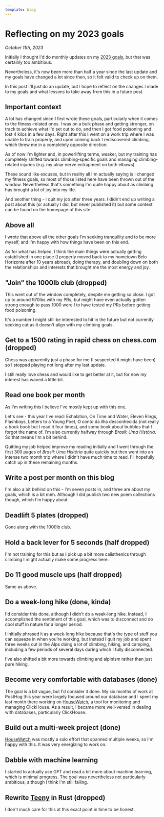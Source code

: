 ```yaml
---
template: blog
---
```


# Reflecting on my 2023 goals

_October 11th, 2023_

  
Initially I thought I'd do monthly updates on my [2023 goals](/blog/goals-for-2023), but that was certainly too ambitious.

Nevertheless, it's now been more than half a year since the last update and my goals have changed a lot since then, so it felt valid to check up on them.

In this post I'll just do an update, but I hope to reflect on the changes I made to my goals and what lessons to take away from this in a future post.

## Important context

A lot has changed since I first wrote these goals, particularly when it comes to the fitness-related ones. I was on a bulk phase and getting stronger, on track to achieve what I'd set out to do, and then I got food poisoning and lost 4 kilos in a few days. Right after this I went on a work trip where I was unable to train properly, and upon coming back I rediscovered climbing, which threw me in a completely opposite direction.

As of now I'm lighter and, in powerlifting terms, weaker, but my training has completely shifted towards climbing-specific goals and managing climbing-related injuries (e.g. my ulnar nerve entrapment on both elbows).

These sound like excuses, but in reality all I'm actually saying is I changed my fitness goals, so most of those listed here have been thrown out of the window. Nevertheless that's something I'm quite happy about as climbing has brought a lot of joy into my life.

And another thing - I quit my job after three years. I didn't end up writing a post about this (or actually I did, but never published it) but some context can be found on the homepage of this site.

## Above all

I wrote that above all the other goals I'm seeking tranquility and to be more myself, and I'm happy with how things have been on this end.

As for what has helped, I think the main things were actually getting established in one place (I properly moved back to my hometown Belo Horizonte after 10 years abroad), doing therapy, and doubling down on both the relationships and interests that brought me the most energy and joy.

## "Join" the 1000lb club (dropped)

This went out of the window completely, despite me getting so close. I got up to around 970lbs with my PRs, but might have even actually gotten strong enough to pass 1000 were I to have tested my PRs before getting food poisoning.

It's a number I might still be interested to hit in the future but not currently seeking out as it doesn't align with my climbing goals.

## Get to a 1500 rating in rapid chess on chess.com (dropped)

Chess was apparently just a phase for me (I suspected it might have been) so I stopped playing not long after my last update. 

I still really love chess and would like to get better at it, but for now my interest has waned a little bit.

## Read one book per month

As I'm writing this I believe I've mostly kept up with this one. 

Let's see - this year I've read: Exhalation, On Time and Water, Eleven Rings, Flashboys, Letters to a Young Poet, O conto da ilha desconhecida (not really a book book but I read it four times), and some book about bubbles that I forgot the name of. I'm also currently halfway through _Brasil: Uma História_. So that means I'm a bit behind.

Quitting my job helped improve my reading initially and I went through the first 300 pages of _Brasil: Uma História_ quite quickly but then went into an intense two month trip where I didn't have much time to read. I'll hopefully catch up in these remaining months.


## Write a post per month on this blog

I'm also a bit behind on this - I'm seven posts in, and three are about my goals, which is a bit meh. Although I did publish two new poem collections though, which I'm happy about.

## Deadlift 5 plates (dropped)

Gone along with the 1000lb club.


## Hold a back lever for 5 seconds (half dropped)

I'm not training for this but as I pick up a bit more calisthenics through climbing I might actually make some progress here.

## Do 11 good muscle ups (half dropped)

Same as above.
  
## Do a week-long hike (done, kinda)

I'd consider this done, although I didn't do a week-long hike. Instead, I accomplished the sentiment of this goal, which was to disconnect and do cool stuff in nature for a longer period.

I initially phrased it as a week-long hike because that's the type of stuff you can squeeze in when you're working, but instead I quit my job and spent three weeks out in the Alps doing a lot of climbing, hiking, and camping, including a few periods of several days during which I fully disconnected.

I've also shifted a bit more towards climbing and alpinism rather than just pure hiking.

## Become very comfortable with databases (done)

The goal is a bit vague, but I'd consider it done. My six months of work at PostHog this year were largely focused around our database and I spent my last month there working on [HouseWatch](https://github.com/PostHog/HouseWatch), a tool for monitoring and managing ClickHouse. As a result, I became more well-versed in dealing with databases, particularly ClickHouse.

## Build out a multi-week project (done)

[HouseWatch](https://github.com/PostHog/HouseWatch) was mostly a solo effort that spanned multiple weeks, so I'm happy with this. It was very energizing to work on.

## Dabble with machine learning

I started to actually use GPT and read a bit more about machine learning, which is minimal progress. The goal was nevertheless not particularly ambitious, although I think I'm still failing.

## Rewrite [Teeny](/blog/teeny) in Rust (dropped)

I don't much care for this at this exact point in time to be honest.
